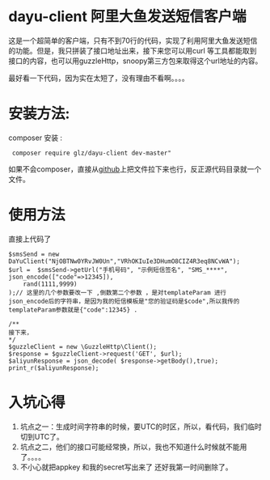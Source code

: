 # dayu-client 阿里大鱼发送短信客户端

这是一个超简单的客户端，只有不到70行的代码，实现了利用阿里大鱼发送短信的功能。但是，我只拼装了接口地址出来，接下来您可以用curl 等工具都能取到接口的内容，也可以用guzzleHttp，snoopy第三方包来取得这个url地址的内容。

最好看一下代码，因为实在太短了，没有理由不看啊。。。。

# 安装方法:

 composer 安装 :

```
 composer require glz/dayu-client dev-master"
```

如果不会composer，直接从[github](https://github.com/xurenlu/dayu-client)上把文件拉下来也行，反正源代码目录就一个文件。

# 使用方法

直接上代码了

```
$smsSend = new DaYuClient("NjOBTNw0YRvJW0Un","VRhOKIuIe3DHumO8CIZ4R3eq8NCvWA");
$url =  $smsSend->getUrl("手机号码", "示例短信签名", "SMS_****",
json_encode(["code"=>12345]),
    rand(1111,9999)
);// 这里的几个参数要改一下 ,倒数第二个参数 ，是对templateParam 进行json_encode后的字符串，是因为我的短信模板是"您的验证码是$code",所以我传的templateParam参数就是{"code":12345} .

/**
接下来，
*/
$guzzleClient = new \GuzzleHttp\Client();
$response = $guzzleClient->request('GET', $url);
$aliyunResponse = json_decode( $response->getBody(),true);
print_r($aliyunResponse);
```



# 入坑心得

1. 坑点之一：生成时间字符串的时候，要UTC的时区，所以，看代码，我们临时切到UTC了。
1. 坑点之二，他们的接口可能经常换，所以，我也不知道什么时候就不能用了。。。。
2. 不小心就把appkey 和我的secret写出来了 还好我第一时间删除了。




